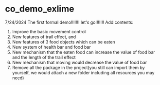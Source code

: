 # co_demo_exlime
7/24/2024
The first formal demo!!!!!!! let's go!!!!!!!
Add contents:
1. Improve the basic movement control
2. New features of trail effect, and
3. New features of 3 food objects which can be eaten
4. New system of health bar and food bar
5. New mechanism that the eaten food can increase the value of food bar and the length of the trail effect
6. New mechanism that moving would decrease the value of food bar
7. Remove all the package in the project(you still can import them by yourself, we would attach a new folder including all resources you may need)

